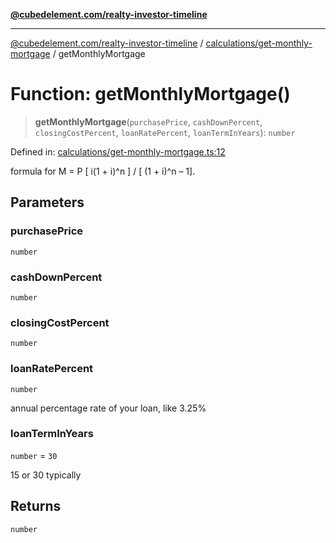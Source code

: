 [**@cubedelement.com/realty-investor-timeline**](../../../index.md)

---

[@cubedelement.com/realty-investor-timeline](../../../modules.md) / [calculations/get-monthly-mortgage](../index.md) / getMonthlyMortgage

# Function: getMonthlyMortgage()

> **getMonthlyMortgage**(`purchasePrice`, `cashDownPercent`, `closingCostPercent`, `loanRatePercent`, `loanTermInYears`): `number`

Defined in: [calculations/get-monthly-mortgage.ts:12](https://github.com/kvernon/realty-investor-timeline/blob/cec7f590aef4aded8ee94008f5b37aa0db4daadd/src/calculations/get-monthly-mortgage.ts#L12)

formula for M = P [ i(1 + i)^n ] / [ (1 + i)^n – 1].

## Parameters

### purchasePrice

`number`

### cashDownPercent

`number`

### closingCostPercent

`number`

### loanRatePercent

`number`

annual percentage rate of your loan, like 3.25%

### loanTermInYears

`number` = `30`

15 or 30 typically

## Returns

`number`
